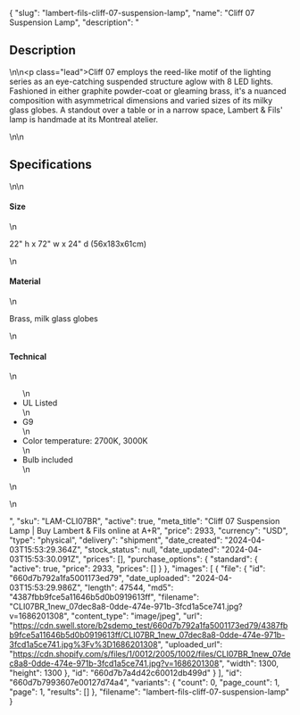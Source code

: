 {
  "slug": "lambert-fils-cliff-07-suspension-lamp",
  "name": "Cliff 07 Suspension Lamp",
  "description": "<h2>Description</h2>\n<!-- split -->\n<p class=\"lead\">Cliff 07 employs the reed-like motif of the lighting series as an eye-catching suspended structure aglow with 8 LED lights. Fashioned in either graphite powder-coat or gleaming brass, it's a nuanced composition with asymmetrical dimensions and varied sizes of its milky glass globes. A standout over a table or in a narrow space, Lambert &amp; Fils' lamp is handmade at its Montreal atelier.  </p>\n<!-- split -->\n<h2>Specifications</h2>\n<!-- split -->\n<h4>Size</h4>\n<p>22\" h x 72\" w x 24\" d (56x183x61cm)</p>\n<h4>Material</h4>\n<p>Brass, milk glass globes</p>\n<h4>Technical</h4>\n<ul>\n<li>UL Listed</li>\n<li>G9</li>\n<li>Color temperature: 2700K, 3000K</li>\n<li>Bulb included</li>\n</ul>\n<ul></ul>\n<ul></ul>",
  "sku": "LAM-CLI07BR",
  "active": true,
  "meta_title": "Cliff 07 Suspension Lamp | Buy Lambert & Fils online at A+R",
  "price": 2933,
  "currency": "USD",
  "type": "physical",
  "delivery": "shipment",
  "date_created": "2024-04-03T15:53:29.364Z",
  "stock_status": null,
  "date_updated": "2024-04-03T15:53:30.091Z",
  "prices": [],
  "purchase_options": {
    "standard": {
      "active": true,
      "price": 2933,
      "prices": []
    }
  },
  "images": [
    {
      "file": {
        "id": "660d7b792a1fa5001173ed79",
        "date_uploaded": "2024-04-03T15:53:29.986Z",
        "length": 47544,
        "md5": "4387fbb9fce5a11646b5d0b0919613ff",
        "filename": "CLI07BR_1new_07dec8a8-0dde-474e-971b-3fcd1a5ce741.jpg?v=1686201308",
        "content_type": "image/jpeg",
        "url": "https://cdn.swell.store/b2sdemo_test/660d7b792a1fa5001173ed79/4387fbb9fce5a11646b5d0b0919613ff/CLI07BR_1new_07dec8a8-0dde-474e-971b-3fcd1a5ce741.jpg%3Fv%3D1686201308",
        "uploaded_url": "https://cdn.shopify.com/s/files/1/0012/2005/1002/files/CLI07BR_1new_07dec8a8-0dde-474e-971b-3fcd1a5ce741.jpg?v=1686201308",
        "width": 1300,
        "height": 1300
      },
      "id": "660d7b7a4d42c60012db499d"
    }
  ],
  "id": "660d7b7993607e00127d74a4",
  "variants": {
    "count": 0,
    "page_count": 1,
    "page": 1,
    "results": []
  },
  "filename": "lambert-fils-cliff-07-suspension-lamp"
}